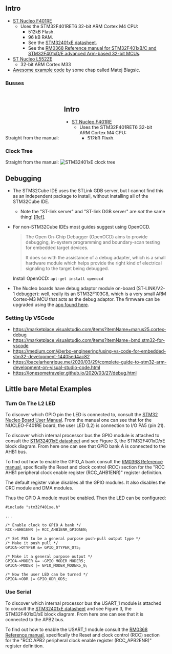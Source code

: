 ## Intro
* [ST Nucleo F401RE](https://www.st.com/resource/en/user_manual/um1724-stm32-nucleo64-boards-mb1136-stmicroelectronics.pdf)
    * Uses the STM32F401RET6 32-bit ARM Cortex M4 CPU:
        * 512kB Flash.
        * 96 kB RAM.
        * See the [STM32401xE datasheet](https://www.st.com/resource/en/datasheet/stm32f401re.pdf).
        * See the [RM0368 Reference manual for STM32F401xB/C and STM32F401xD/E advanced Arm-based 32-bit MCUs](https://www.st.com/resource/en/reference_manual/rm0368-stm32f401xbc-and-stm32f401xde-advanced-armbased-32bit-mcus-stmicroelectronics.pdf).
* [ST Nucleo L552ZE](https://www.st.com/resource/en/datasheet/stm32l552ze.pdf)
    * 32-bit ARM Cortex M33
* [Awesome example code](https://github.com/prtzl/Embedded_videos) by some chap called Matej Blagsic.

### Busses
Straight from the manual:
![STM32401xE internal busses](##IMG_DIR##/../stm32f401re__figure3.pdf)

### Clock Tree
Straight from the manual:
![STM32401xE clock tree](##IMG_DIR##/../m0368-stm32f401xbc-and-stm32f401xde-advanced-armbased-32bit-mcus-stmicroelectronics__figure12.png)

## Debugging
* The STM32Cube IDE uses the STLink GDB server, but I cannot find this as an independent package to install, without installing all of the STM32Cube IDE.
    * Note the "ST-link server" and "ST-link DGB server" are *not* the same thing! [[Ref]](https://stackoverflow.com/a/71937416).
* For non-STM32Cube IDEs most guides suggest using OpenOCD.

    > The Open On-Chip Debugger (OpenOCD) aims to provide debugging, in-system programming and boundary-scan testing for embedded target devices.
    >
    > It does so with the assistance of a debug adapter, which is a small hardware module which helps provide the right kind of electrical signaling to the target being debugged. 

    Install OpenOCD: `apt-get install openocd`

* The Nucleo boards have debug adaptor module on-board (ST-LINK/V2-1 debugger): well, really its an STM32F103C8, which is a very small ARM Cortex-M3 MCU that acts as the debug adaptor. The firmware can be upgraded using the [app found here](https://www.st.com/en/development-tools/stsw-link007.html).


### Setting Up VSCode
* https://marketplace.visualstudio.com/items?itemName=marus25.cortex-debug
* https://marketplace.visualstudio.com/items?itemName=bmd.stm32-for-vscode
* https://medium.com/@erbo-engineering/using-vs-code-for-embedded-stm32-development-14405ed4ac82
* https://bacelarhenrique.me/2020/03/29/complete-guide-to-stm32-arm-development-on-visual-studio-code.html
* https://lonesometraveler.github.io/2020/03/27/debug.html


## Little bare Metal Examples
### Turn On The L2 LED

To discover which GPIO pin the LED is connected to, consult the [STM32 Nucleo Board User Manual](file:///home/james/Downloads/um1724-stm32-nucleo64-boards-mb1136-stmicroelectronics.pdf). From the manual one can see that for the NUCLEO-F401RE board,
the user LED (L2) is connection to I/O PA5 (pin 21).

To discover which internal processor bus the GPIO module is attached to consult the
[STM32401xE datasheet](https://www.st.com/resource/en/datasheet/stm32f401re.pdf) and see Figure 3, the STM32F401xD/xE
block diagram. From here one can see that GPIO bank A is connected to the AHB1 bus.

To find out how to enable the GPIO_A bank consult the [RM0368 Reference manual](https://www.st.com/resource/en/reference_manual/rm0368-stm32f401xbc-and-stm32f401xde-advanced-armbased-32bit-mcus-stmicroelectronics.pdf), specifically the
Reset and clock control (RCC) section for the "RCC AHB1 peripheral clock enable register (RCC_AHB1ENR)" register
definition.

The default register value disables all the GPIO modules. It also disables the CRC module and DMA modules.

Thus the GPIO A module must be enabled. Then the LED can be configured:

```
#include "stm32f401xe.h"

...

/* Enable clock to GPIO_A bank */
RCC->AHB1ENR |= RCC_AHB1ENR_GPIOAEN;

/* Set PA5 to be a general purpose push-pull output type */
/* Make it push pull */
GPIOA->OTYPER &= GPIO_OTYPER_OT5;

/* Make it a general purpose output */
GPIOA->MODER &= ~GPIO_MODER_MODER5;
GPIOA->MODER |= GPIO_MODER_MODER5_0;

/* Now the user LED can be turned */
GPIOA->ODR |= GPIO_ODR_OD5;
```

### Use Serial

To discover which internal processor bus the USART_1 module is attached to consult the
[STM32401xE datasheet](https://www.st.com/resource/en/datasheet/stm32f401re.pdf) and see Figure 3, the STM32F401xD/xE
block diagram. From here one can see that it is connected to the APB2 bus.

To find out how to enable the USART_1 module consult the [RM0368 Reference manual](https://www.st.com/resource/en/reference_manual/rm0368-stm32f401xbc-and-stm32f401xde-advanced-armbased-32bit-mcus-stmicroelectronics.pdf), specifically the
Reset and clock control (RCC) section for the "RCC APB2 peripheral clock enable register (RCC_APB2ENR)" register
definition.
